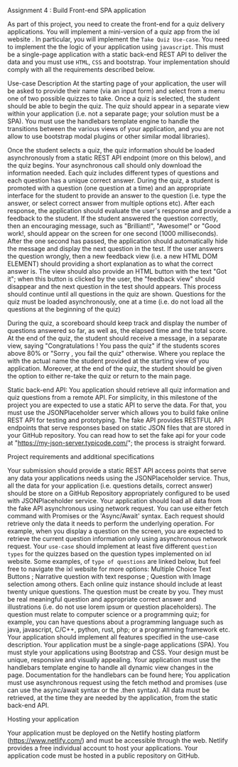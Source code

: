 Assignment 4 : Build Front-end SPA application

As part of this project, you need to create the front-end for a quiz delivery applications. You will implement a mini-version of a quiz app from the ixl website . In particular, you will implement the `Take Quiz Use-case`. You need to implement the the logic of your application using `javascript`. This must be a single-page application with a static back-end REST API to deliver the data and you must use `HTML`, `CSS` and bootstrap. Your implementation should comply with all the requirements described below.

Use-case Description
At the starting page of your application, the user will be asked to provide their name (via an input form) and select from a menu one of two possible quizzes to take. Once a quiz is selected, the student should be able to begin the quiz. The quiz should appear in a separate view within your application (i.e. not a separate page; your solution must be a SPA). You must use the handlebars template engine to handle the transitions between the various views of your application, and you are not allow to use bootstrap modal plugins or other similar modal libraries).

Once the student selects a quiz, the quiz information should be loaded asynchronously from a static REST API endpoint (more on this below), and the quiz begins. Your asynchronous call should only download the information needed. Each quiz includes different types of questions and each question has a unique correct answer. During the quiz, a student is promoted with a question (one question at a time) and an appropriate interface for the student to provide an answer to the question (i.e. type the answer, or select correct answer from multiple options etc). After each response, the application should evaluate the user's response and provide a feedback to the student. If the student answered the question correctly, then an encouraging message, such as "Brilliant!", "Awesome!" or "Good work!, should appear on the screen for one second (1000 milliseconds). After the one second has passed, the application should automatically hide the message and display the next question in the test. If the user answers the question wrongly, then a new feedback view (i.e. a new HTML DOM ELEMENT) should providing a short explanation as to what the correct answer is. The view should also provide an HTML button with the text "Got it"; when this button is clicked by the user, the "feedback view" should disappear and the next question in the test should appears. This process should continue until all questions in the quiz are shown. Questions for the quiz must be loaded asynchronously, one at a time (i.e. do not load all the questions at the beginning of the quiz)


During the quiz, a scoreboard should keep track and display the number of questions answered so far, as well as, the elapsed time and the total score. At the end of the quiz, the student should receive a message, in a separate view, saying "Congratulations <student name>! You pass the quiz" if the students scores above 80\% or "Sorry <Student Name>, you fail the quiz" otherwise. Where you replace the <Student Name> with the actual name the student provided at the starting view of you application. Moreover, at the end of the quiz, the student should be given the option to either re-take the quiz or return to the main page.


Static back-end API: You application should retrieve all quiz information and quiz questions from a remote API. For simplicity, in this milestone of the project you are expected to use a static API to serve the data. For that, you must use the JSONPlaceholder server which allows you to build fake online REST API for testing and prototyping. The fake API provides RESTFUL API endpoints that serve responses based on static JSON files that are stored in your GitHub repository. You can read how to set the fake api for your code at "https://my-json-server.typicode.com/"; the process is straight forward.



Project requirements and additional specifications

Your submission should provide a static REST API access points that serve any data your applications needs using the JSONPlaceholder service. Thus, all the data for your application (i.e. questions details, correct answer) should be store on a GitHub Repository appropriately configured to be used with JSONPlaceholder service.
Your application should load all data from the fake API asynchronous using network request. You can use either fetch command with Promises or the 'Async/Await' syntax. Each request should retrieve only the data it needs to perform the underlying operation. For example, when you display a question on the screen, you are expected to retrieve the current question information only using asynchronous network request.
Your `use-case` should implement at least five different `question types` for the quizzes based on the question types implemented on ixl website. Some examples, of `type of questions` are linked below, but feel free to navigate the ixl website for more options: Multiple Choice Text Buttons ; Narrative question with text response ; Question with Image selection among others.
Each online quiz instance should include at least twenty unique questions. The question must be create by you. They must be real meaningful question and appropriate correct answer and illustrations (i.e. do not use lorem ipsum or question placeholders). The question must relate to computer science or a programming quiz; for example, you can have questions about a programming language such as java, javascript, C/C++, python, rust, php; or a programming framework etc. 
Your application should implement all features specified in the use-case description.
Your application must be a single-page applications (SPA).
You must style your applications using Bootstrap and CSS. Your design must be unique, responsive and visually appealing. 
Your application must use the handlebars template engine to handle all dynamic view changes in the page. Documentation for the handlebars can be found here;
You application must use asynchronous request using the fetch method and promises (use can use the async/await syntax or the .then syntax). All data must be retrieved, at the time they are needed by the application, from the static back-end API.


Hosting your application

Your application must be deployed on the Netlify hosting platform (https://www.netlify.com/) and must be accessible through the web. Netlify provides a free individual account to host your applications. Your application code must be hosted in a public repository on GitHub.